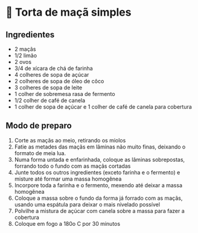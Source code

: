 # 🥧 Torta de maçã simples

## Ingredientes

* 2 maçãs
* 1/2 limão
* 2 ovos
* 3/4 de xícara de chá de farinha
* 4 colheres de sopa de açúcar
* 2 colheres de sopa de óleo de côco
* 3 colheres de sopa de leite
* 1 colher de sobremesa rasa de fermento
* 1/2 colher de café de canela
* 1 colher de sopa de açúcar e 1 colher de café de canela para cobertura

## Modo de preparo

1. Corte as maçãs ao meio, retirando os miolos
2. Fatie as metades das maçãs em lâminas não muito finas, deixando o formato de meia lua.
3. Numa forma untada e enfarinhada, coloque as lâminas sobrepostas, forrando todo o fundo com as maçãs cortadas
4. Junte todos os outros ingredientes (exceto farinha e o fermento) e misture até formar uma massa homogênea
5. Incorpore toda a farinha e o fermento, mexendo até deixar a massa homogênea
6. Coloque a massa sobre o fundo da forma já forrado com as maçãs, usando uma espátula para deixar o mais nivelado possível
7. Polvilhe a mistura de açúcar com canela sobre a massa para fazer a cobertura
8. Coloque em fogo a 180o C por 30 minutos
